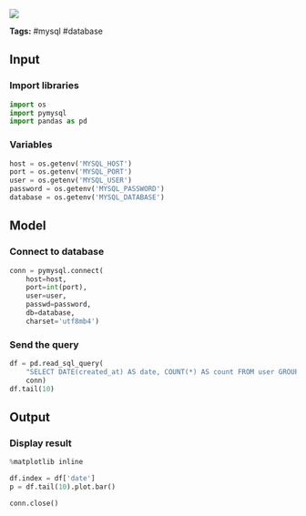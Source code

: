 <a href="https://app.naas.ai/user-redirect/naas/downloader?url=https://raw.githubusercontent.com/jupyter-naas/awesome-notebooks/master/MySQL/MySQL_Query_database.ipynb" target="_parent"><img src="https://naasai-public.s3.eu-west-3.amazonaws.com/open_in_naas.svg"/></a>

**Tags:** #mysql #database

## Input

### Import libraries


```python
import os
import pymysql
import pandas as pd
```

### Variables


```python
host = os.getenv('MYSQL_HOST')
port = os.getenv('MYSQL_PORT')
user = os.getenv('MYSQL_USER')
password = os.getenv('MYSQL_PASSWORD')
database = os.getenv('MYSQL_DATABASE')
```

## Model

### Connect to database


```python
conn = pymysql.connect(
    host=host,
    port=int(port),
    user=user,
    passwd=password,
    db=database,
    charset='utf8mb4')
```

### Send the query


```python
df = pd.read_sql_query(
    "SELECT DATE(created_at) AS date, COUNT(*) AS count FROM user GROUP BY date HAVING date >= '2017-04-01' ",
    conn)
df.tail(10)
```

## Output

### Display result


```python
%matplotlib inline

df.index = df['date']
p = df.tail(10).plot.bar()
```


```python
conn.close()
```
